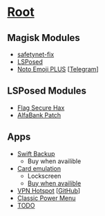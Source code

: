 # [Root](./)
## Magisk Modules
- [safetynet-fix](https://github.com/kdrag0n/safetynet-fix/releases)
- [LSPosed](https://github.com/LSPosed/LSPosed/releases)
- [Noto Emoji PLUS](https://forum.xda-developers.com/t/module-emoji-sets-by-rkbdi.4120991/) [[Telegram](https://t.me/rkbdiemoji)]
## LSPosed Modules
- [Flag Secure Hax](https://github.com/Xposed-Modules-Repo/com.varuns2002.disable_flag_secure)
- [AlfaBank Patch](https://github.com/Xposed-Modules-Repo/ru.bluecat.alfabankpatcher)
## Apps
- [Swift Backup](https://play.google.com/store/apps/details?id=org.swiftapps.swiftbackup)
    - Buy when availible
- [Card emulation](https://4pda.to/forum/index.php?showtopic=897723)
    - Lockscreen
    - [Buy when availible](https://play.google.com/store/apps/details?id=com.yuanwofei.cardemulator.pro)
- [VPN Hotspot](https://play.google.com/store/apps/details?id=be.mygod.vpnhotspot) [[GitHub](https://github.com/Mygod/VPNHotspot/releases)]
- [Classic Power Menu](https://github.com/KieronQuinn/ClassicPowerMenu/releases)
- [TODO](https://github.com/stars/barsikus007/lists/neckbeard-android)